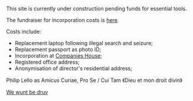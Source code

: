 This site is currently under construction pending funds for essential tools.

The fundraiser for incorporation costs is [here](https://gofund.me/1e8a62de).

Costs include:
- Replacement laptop following illegal search and seizure;
- Replacement passport as photo ID;
- Incorporation at [Companies House](https://www.gov.uk/government/organisations/companies-house);
- Registered office address;
- Anonymisation of director's residential address;

Philip Lello as Amicus Curiae, 
Pro Se / Cui Tam 
《Dieu et mon droit divin》

[We wunt be druv](https://en.m.wikipedia.org/wiki/We_wunt_be_druv)
